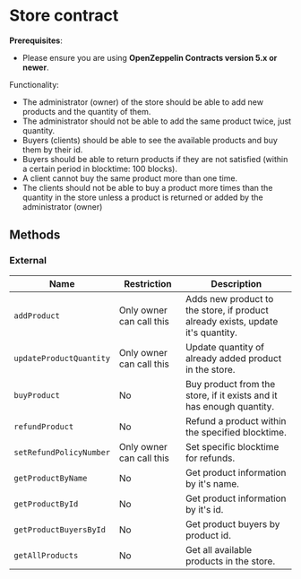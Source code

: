 # Store contract

**Prerequisites**:
- Please ensure you are using **OpenZeppelin Contracts version 5.x or newer**. 

Functionality:

- The administrator (owner) of the store should be able to add new products and the quantity of them.
- The administrator should not be able to add the same product twice, just quantity.
- Buyers (clients) should be able to see the available products and buy them by their id.
- Buyers should be able to return products if they are not satisfied (within a certain period in blocktime: 100 blocks).
- A client cannot buy the same product more than one time.
- The clients should not be able to buy a product more times than the quantity in the store unless a product is returned or added by the administrator (owner)

## Methods

### External

| Name                    | Restriction              | Description                                                                     |
| ----------------------- | ------------------------ | ------------------------------------------------------------------------------- |
| `addProduct`            | Only owner can call this | Adds new product to the store, if product already exists, update it's quantity. |
| `updateProductQuantity` | Only owner can call this | Update quantity of already added product in the store.                          |
| `buyProduct`            | No                       | Buy product from the store, if it exists and it has enough quantity.            |
| `refundProduct`         | No                       | Refund a product within the specified blocktime.                                |
| `setRefundPolicyNumber` | Only owner can call this | Set specific blocktime for refunds.                                             |
| `getProductByName`      | No                       | Get product information by it's name.                                           |
| `getProductById`        | No                       | Get product information by it's id.                                             |
| `getProductBuyersById`  | No                       | Get product buyers by product id.                                               |
| `getAllProducts`        | No                       | Get all available products in the store.                                        |
